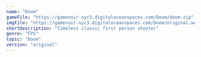 ```yaml
---
name: "Doom"
gameFile: "https://gamenoir.nyc3.digitaloceanspaces.com/Doom/doom.zip"
imgFile: "https://gamenoir.nyc3.digitaloceanspaces.com/Doom/original.webp"
shortDescription: "Timeless classic first person shooter"
genre: "FPS"
topic: "Doom"
version: "original"
---
```

